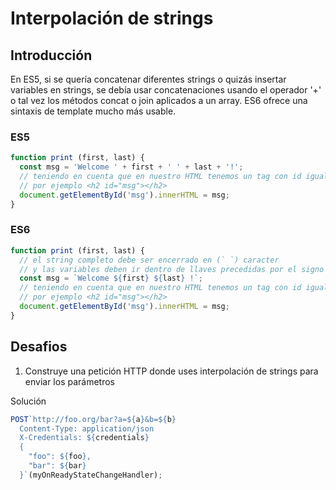 # Interpolación de strings

## Introducción

En ES5, si se quería concatenar diferentes strings o quizás insertar
variables en strings, se debía usar concatenaciones usando el operador
'+' o tal vez los métodos concat o join aplicados a un array.
ES6 ofrece una sintaxis de template mucho más usable.

### ES5

```javascript
function print (first, last) {
  const msg = 'Welcome ' + first + ' ' + last + '!';
  // teniendo en cuenta que en nuestro HTML tenemos un tag con id igual a msg
  // por ejemplo <h2 id="msg"></h2>
  document.getElementById('msg').innerHTML = msg;
}
```

### ES6

```javascript
function print (first, last) {
  // el string completo debe ser encerrado en (` `) caracter
  // y las variables deben ir dentro de llaves precedidas por el signo dólar "$"
  const msg = `Welcome ${first} ${last} !`;
  // teniendo en cuenta que en nuestro HTML tenemos un tag con id igual a msg
  // por ejemplo <h2 id="msg"></h2>
  document.getElementById('msg').innerHTML = msg;
}
```

## Desafios

1. Construye una petición HTTP donde uses interpolación de strings para enviar los parámetros

Solución
```javascript
POST`http://foo.org/bar?a=${a}&b=${b}
  Content-Type: application/json
  X-Credentials: ${credentials}
  {
    "foo": ${foo},
    "bar": ${bar}
  }`(myOnReadyStateChangeHandler);
```